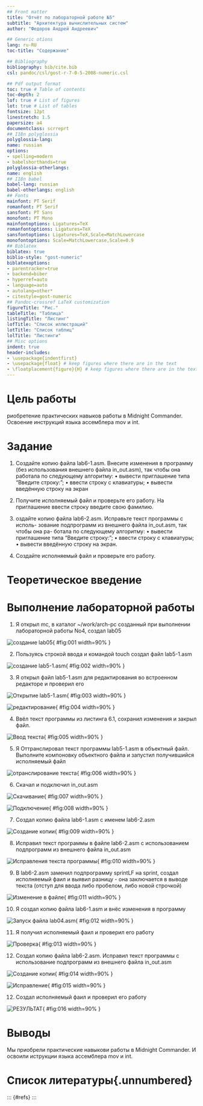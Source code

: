 ```yaml
---
## Front matter
title: "Отчёт по лабораторной работе №5"
subtitle: "Архитектура вычислительных систем"
author: "Федоров Андрей Андреевич"

## Generic otions
lang: ru-RU
toc-title: "Содержание"

## Bibliography
bibliography: bib/cite.bib
csl: pandoc/csl/gost-r-7-0-5-2008-numeric.csl

## Pdf output format
toc: true # Table of contents
toc-depth: 2
lof: true # List of figures
lot: true # List of tables
fontsize: 12pt
linestretch: 1.5
papersize: a4
documentclass: scrreprt
## I18n polyglossia
polyglossia-lang:
name: russian
options:
- spelling=modern
- babelshorthands=true
polyglossia-otherlangs:
name: english
## I18n babel
babel-lang: russian
babel-otherlangs: english
## Fonts
mainfont: PT Serif
romanfont: PT Serif
sansfont: PT Sans
monofont: PT Mono
mainfontoptions: Ligatures=TeX
romanfontoptions: Ligatures=TeX
sansfontoptions: Ligatures=TeX,Scale=MatchLowercase
monofontoptions: Scale=MatchLowercase,Scale=0.9
## Biblatex
biblatex: true
biblio-style: "gost-numeric"
biblatexoptions:
- parentracker=true
- backend=biber
- hyperref=auto
- language=auto
- autolang=other*
- citestyle=gost-numeric
## Pandoc-crossref LaTeX customization
figureTitle: "Рис."
tableTitle: "Таблица"
listingTitle: "Листинг"
lofTitle: "Список иллюстраций"
lotTitle: "Список таблиц"
lolTitle: "Листинги"
## Misc options
indent: true
header-includes:
- \usepackage{indentfirst}
- \usepackage{float} # keep figures where there are in the text
- \floatplacement{figure}{H} # keep figures where there are in the text
---
```


# Цель работы

риобретение практических навыков работы в Midnight Commander. Освоение
инструкций языка ассемблера mov и int.

# Задание

1. Создайте копию файла lab6-1.asm. Внесите изменения в программу (без
использования внешнего файла in_out.asm), так чтобы она работала по
следующему алгоритму:
• вывести приглашение типа “Введите строку:”;
• ввести строку с клавиатуры;
• вывести введённую строку на экран

2. Получите исполняемый файл и проверьте его работу. На приглашение
ввести строку введите свою фамилию.

3. оздайте копию файла lab6-2.asm. Исправьте текст программы с исполь-
зование подпрограмм из внешнего файла in_out.asm, так чтобы она ра-
ботала по следующему алгоритму:
• вывести приглашение типа “Введите строку:”;
• ввести строку с клавиатуры;
• вывести введённую строку на экран.

4. Создайте исполняемый файл и проверьте его работу.


# Теоретическое введение

# Выполнение лабораторной работы

1. Я открыл mc, в каталог ~/work/arch-pc созданный при выполнении лабораторной работы No4, создал lab05

![создание lab05](image/1.png){ #fig:001 width=90% }

2. Пользуясь строкой ввода и командой touch создал файл lab5-1.asm 

![создание lab5-1.asm](image/2.png){ #fig:002 width=90% }


3. Я открыл файл lab5-1.asm для редактирования во встроенном редакторе и проверил его

![Открытие lab5-1.asm](image/3.png){ #fig:003 width=90% }

![редактирование](image/4.png){ #fig:004 width=90% }

4. Ввёл текст программы из листинга 6.1, сохранил изменения и закрыл файл.

![Ввод текста](image/5.png){ #fig:005 width=90% }

5. Я Оттранслировал текст программы lab5-1.asm в объектный файл. Выполните компоновку объектного файла и запустил получившийся исполняемый файл

![отранслирование текста](image/6.png){ #fig:006 width=90% }

6. Скачал и подключил in_out.asm

![Скачивание](image/7.png){ #fig:007 width=90% }

![Подключение](image/8.png){ #fig:008 width=90% }

7. Создал копию файла lab6-1.asm с именем lab6-2.asm

![Создание копии](image/9.png){ #fig:009 width=90% }

8. Исправил текст программы в файле lab6-2.asm с использованием подпрограмм из внешнего файла in_out.asm

![Исправления текста программы](image/10.png){ #fig:010 width=90% }

9. В lab6-2.asm заменил подпрограмму sprintLF на sprint, создал исполняемый фаил и выявил разницу - она заключается в выводе текста (отступ для ввода либо пробелом, либо новой строчкой)

![Изменение в файле](image/4.11.png){ #fig:011 width=90% }

10. Я создал копию файла lab6-1.asm и внёс изменения в программу

![Запуск файла lab04.asm](image/s1.png){ #fig:012 width=90% }

11. Я получил исполняемый фаил и проверил его работу

![Проверка](image/s2.png){ #fig:013 width=90% }

12. Создал копию файла lab6-2.asm. Исправил текст программы с использование подпрограмм из внешнего файла in_out.asm

![Создание копии](image/s3.png){ #fig:014 width=90% }

![Исправление](image/s4.png){ #fig:015 width=90% }

12. Создал исполняемый фаил и проверил его работу

![РЕЗУЛЬТАТ](image/s5.png){ #fig:016 width=90% }


# Выводы

Мы приобрели практические навыкови работы в Midnight Commander. И освоили иструкции языка ассемблера mov и int.

# Список литературы{.unnumbered}

::: {#refs}
:::
